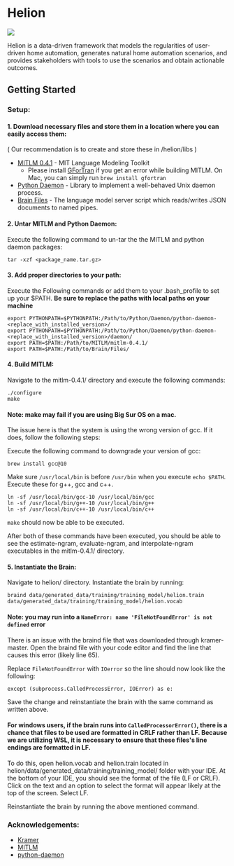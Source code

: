# Helion

![](https://img.shields.io/badge/python-3.7-brightgreen.svg)

Helion is a data-driven framework that models the regularities of user-driven home automation, generates natural home automation scenarios, and provides stakeholders with tools to use the scenarios and obtain actionable outcomes.

## Getting Started

### Setup:

#### 1. Download necessary files and store them in a location where you can easily access them:

( Our recommendation is to create and store these in /helion/libs )

- [MITLM 0.4.1](https://github.com/mitlm/mitlm/releases/tag/v0.4.1) - MIT Language Modeling Toolkit
  -  Please install [GForTran](https://gcc.gnu.org/wiki/GFortranBinaries#MacOS) if you get an error while building MITLM. On Mac, you can simply run `brew install gfortran`
- [Python Daemon](https://pypi.python.org/pypi/python-daemon/) - Library to implement a well-behaved Unix daemon process.
- [Brain Files](https://github.com/martingwhite/kramer) - The language model server script which reads/writes JSON documents to named pipes.

#### 2. Untar MITLM and Python Daemon:

Execute the following command to un-tar the the MITLM and python daemon packages:

`tar -xzf <package_name.tar.gz>`

#### 3. Add proper directories to your path:

Execute the Following commands or add them to your .bash_profile to set up your $PATH.
**Be sure to replace the paths with
local paths on your machine**

```
export PYTHONPATH=$PYTHONPATH:/Path/to/Python/Daemon/python-daemon-<replace_with_installed_version>/
export PYTHONPATH=$PYTHONPATH:/Path/to/Python/Daemon/python-daemon-<replace_with_installed_version>/daemon/
export PATH=$PATH:/Path/to/MITLM/mitlm-0.4.1/
export PATH=$PATH:/Path/to/Brain/Files/
```

#### 4. Build MITLM:

Navigate to the mitlm-0.4.1/ directory and execute the following commands:

```
./configure
make
```

#### Note: make may fail if you are using Big Sur OS on a mac.

The issue here is that the system is using the wrong version of gcc.
If it does, follow the following steps:

Execute the following command to downgrade your version of gcc:

```
brew install gcc@10
```

Make sure `/usr/local/bin` is before `/usr/bin` when you execute `echo $PATH`.
Execute these for g++, gcc and c++.

```
ln -sf /usr/local/bin/gcc-10 /usr/local/bin/gcc
ln -sf /usr/local/bin/g++-10 /usr/local/bin/g++
ln -sf /usr/local/bin/c++-10 /usr/local/bin/c++
```

`make` should now be able to be executed.

After both of these commands have been executed, you should be able to see the estimate-ngram, evaluate-ngram, and interpolate-ngram executables in the mitlm-0.4.1/ directory.

#### 5. Instantiate the Brain:

Navigate to helion/ directory. Instantiate the brain by running:

```
braind data/generated_data/training/training_model/helion.train data/generated_data/training/training_model/helion.vocab
```

#### Note: you may run into a `NameError: name 'FileNotFoundError' is not defined` error

There is an issue with the braind file that was downloaded through kramer-master.
Open the braind file with your code editor and find the line that causes this error (likely line 65).

Replace `FileNotFoundError` with `IOerror` so the line should now look like the following:

```
except (subprocess.CalledProcessError, IOError) as e:
```

Save the change and reinstantiate the brain with the same command as written above.

#### For windows users, if the brain runs into `CalledProcessorError()`, there is a chance that files to be used are formatted in CRLF rather than LF. Because we are utilizing WSL, it is necessary to ensure that these files's line endings are formatted in LF.

To do this, open helion.vocab and helion.train located in helion/data/generated_data/training/training_model/ folder with your IDE. At the bottom of your IDE, you should see the format of the file (LF or CRLF). Click on the text and an option to select the format will appear likely at the top of the screen. Select LF.

Reinstantiate the brain by running the above mentioned command.

### Acknowledgements:

- [Kramer](https://github.com/martingwhite/kramer)
- [MITLM](https://github.com/mitlm/mitlm)
- [python-daemon](https://pypi.org/project/python-daemon/)
